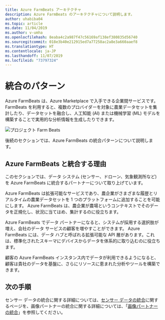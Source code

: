 ```yaml
---
title: Azure FarmBeats アーキテクチャ
description: Azure FarmBeats のアーキテクチャについて説明します。
author: uhabiba04
ms.topic: article
ms.date: 11/04/2019
ms.author: v-umha
ms.openlocfilehash: 8eaba4c2a987f47c56169af138ef380835d56740
ms.sourcegitcommit: 018e3b40e212915ed7a77258ac2a8e3a660aaef8
ms.translationtype: HT
ms.contentlocale: ja-JP
ms.lasthandoff: 11/07/2019
ms.locfileid: "73797324"
---
```

# <a name="integration-patterns"></a>統合のパターン

Azure FarmBeats は、Azure Marketplace で入手できる企業間サービスです。 FarmBeats を利用すると、複数のプロバイダーを対象に農業データセットを集計したり、データセットを融合し、人工知能 (AI) または機械学習 (ML) モデルを構築することで実用的な分析情報を生成したりできます。

![プロジェクト Farm Beats](./media/architecture-for-farmbeats/farmbeats-architecture-1.png)

後続のセクションでは、Azure FarmBeats の統合パターンについて説明します。

## <a name="why-integrate-with-azure-farmbeats"></a>Azure FarmBeats と統合する理由

このセクションでは、データ システム (センサー、ドローン、気象観測所など) を Azure FarmBeats に統合するパートナーについて取り上げています。

Azure FarmBeats は拡張可能なサービスであり、農企業がさまざまな履歴とリアルタイムの農業データセットを 1 つのプラットフォームに追加することを可能にします。 Azure FarmBeats は、農企業が農場というコンテキストでそのデータを正規化し、状況に当てはめ、集計するのに役立ちます。

Azure FarmBeats でデータ パートナーになると、システムが採用する選択肢が増え、会社のデータ サービスの顧客を増やすことができます。 Azure FarmBeats には、データ ハブと呼ばれる拡張可能な API 層があります。これは、標準化されたスキーマにデバイスからデータを体系的に取り込むのに役立ちます。

顧客の Azure FarmBeats インスタンス内でデータが利用できるようになると、顧客は貴社のデータを基盤に、さらにリソースに恵まれた分析やツールを構築できます。

## <a name="next-steps"></a>次の手順

センサー データの統合に関する詳細については、[センサー データの統合](sensor-partner-integration.md)に関するページを、画像パートナーの統合に関する詳細については、「[画像パートナーの統合](imagery-partner-integration.md)」を参照してください。
